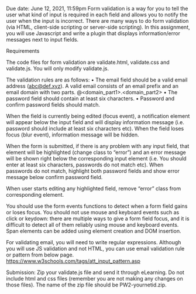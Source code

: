 Due date: June 12, 2021, 11:59pm
Form validation is a way for you to tell the user what kind of input is required in each field and allows you to notify the user when the input is incorrect. There are many ways to do form validation (via HTML, client-side scripting or server-side scripting). In this assignment, you will use Javascript and write a plugin that displays information/error messages next to input fields.

Requirements

The code files for form validation are validate.html, validate.css and validate.js. You will only modify validate.js.

The validation rules are as follows:
•	The email field should be a valid email address (abc@def.xyz). A valid email consists of an email prefix and an email domain with two parts. <prefix>@<domain_part1>.<domain_part2>
•	The password field should contain at least six characters.
•	Password and confirm password fields should match.

When the field is currently being edited (focus event), a notification element will appear below the input field and will display information message (i.e. password should include at least six characters etc). When the field loses focus (blur event), information message will be hidden.

When the form is submitted, if there is any problem with any input field, that element will be highlighted (change class to “error”) and an error message will be shown right below the corresponding input element (i.e. You should enter at least six characters, passwords do not match etc).
When passwords do not match, highlight both password fields and show error message below confirm password field.

When user starts editing any highlighted field, remove “error” class from corresponding element.

You should use the form events functions to detect when a form field gains or loses focus. You should not use mouse and keyboard events such as click or keydown: there are multiple ways to give a form field focus, and it is difficult to detect all of them reliably using mouse and keyboard events. Span elements can be added using element creation and DOM insertion.



For validating email, you will need to write regular expressions. 
Although you will use JS validation and not HTML, you can use email validation rule or pattern from below page.
https://www.w3schools.com/tags/att_input_pattern.asp

Submission:
Zip your validate.js file and send it through eLearning. Do not include html and css files (remember you are not making any changes on those files). The name of the zip file should be PW2-yournetid.zip.
